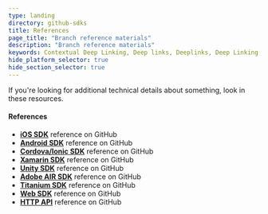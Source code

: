 ```yaml
---
type: landing
directory: github-sdks
title: References
page_title: "Branch reference materials"
description: "Branch reference materials"
keywords: Contextual Deep Linking, Deep links, Deeplinks, Deep Linking, Deeplinking, Deferred Deep Linking, Deferred Deeplinking, Google App Indexing, Google App Invites, Apple Universal Links, Android App Links, Apple Spotlight Search, Facebook App Links, AppLinks, Deepviews, Deep views, Dashboard, iOS9
hide_platform_selector: true
hide_section_selector: true
---
```


If you're looking for additional technical details about something, look in these resources.

#### References
-  **[iOS SDK](https://github.com/BranchMetrics/iOS-Deferred-Deep-Linking-SDK)** reference on GitHub
-  **[Android SDK](https://github.com/BranchMetrics/Android-Deferred-Deep-Linking-SDK)** reference on GitHub
-  **[Cordova/Ionic SDK](https://github.com/BranchMetrics/Cordova-Ionic-PhoneGap-Deferred-Deep-Linking-SDK)** reference on GitHub
-  **[Xamarin SDK](https://github.com/BranchMetrics/Xamarin-Deferred-Deep-Linking-SDK)** reference on GitHub
-  **[Unity SDK](https://github.com/BranchMetrics/Unity-Deferred-Deep-Linking-SDK)** reference on GitHub
-  **[Adobe AIR SDK](https://github.com/BranchMetrics/AIR-ANE-Deferred-Deep-Linking-SDK)** reference on GitHub
-  **[Titanium SDK](https://github.com/BranchMetrics/Titanium-Deferred-Deep-Linking-SDK)** reference on GitHub
-  **[Web SDK](https://github.com/BranchMetrics/Smart-App-Banner-Deep-Linking-Web-SDK)** reference on GitHub
-  **[HTTP API](https://github.com/BranchMetrics/Deferred-Deep-Linking-Public-API)** reference on GitHub
